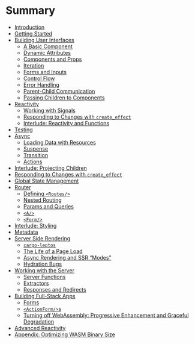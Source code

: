 # Summary

- [Introduction](./01_introduction.md)
- [Getting Started](./02_getting_started.md)
- [Building User Interfaces](./view/README.md)
  - [A Basic Component](./view/01_basic_component.md)
  - [Dynamic Attributes](./view/02_dynamic_attributes.md)
  - [Components and Props](./view/03_components.md)
  - [Iteration](./view/04_iteration.md)
  - [Forms and Inputs](./view/05_forms.md)
  - [Control Flow](./view/06_control_flow.md)
  - [Error Handling](./view/07_errors.md)
  - [Parent-Child Communication](./view/08_parent_child.md)
  - [Passing Children to Components](./view/09_component_children.md)
- [Reactivity](./reactivity/README.md)
  - [Working with Signals](./reactivity/working_with_signals.md)
  - [Responding to Changes with `create_effect`](./reactivity/14_create_effect.md)
  - [Interlude: Reactivity and Functions](./reactivity/interlude_functions.md)
- [Testing](./testing.md)
- [Async](./async/README.md)
  - [Loading Data with Resources](./async/10_resources.md)
  - [Suspense](./async/11_suspense.md)
  - [Transition](./async/12_transition.md)
  - [Actions](./async/13_actions.md)
- [Interlude: Projecting Children](./interlude_projecting_children.md)
- [Responding to Changes with `create_effect`](./14_create_effect.md)
- [Global State Management](./15_global_state.md)
- [Router](./router/README.md)
  - [Defining `<Routes/>`](./router/16_routes.md)
  - [Nested Routing](./router/17_nested_routing.md)
  - [Params and Queries](./router/18_params_and_queries.md)
  - [`<A/>`](./router/19_a.md)
  - [`<Form/>`](./router/20_form.md)
- [Interlude: Styling](./interlude_styling.md)
- [Metadata](./metadata.md)
- [Server Side Rendering](./ssr/README.md)
  - [`cargo-leptos`](./ssr/21_cargo_leptos.md)
  - [The Life of a Page Load](./ssr/22_life_cycle.md)
  - [Async Rendering and SSR “Modes”](./ssr/23_ssr_modes.md)
  - [Hydration Bugs](./ssr/24_hydration_bugs.md)
- [Working with the Server](./server/README.md)
  - [Server Functions](./server/25_server_functions.md)
  - [Extractors](./server/26_extractors.md)
  - [Responses and Redirects](./server/27_response.md)
- [Building Full-Stack Apps]()
  - [Forms]()
  - [`<ActionForm/>`s]()
  - [Turning off WebAssembly: Progressive Enhancement and Graceful Degradation]()
- [Advanced Reactivity]()
- [Appendix: Optimizing WASM Binary Size](./appendix_binary_size.md)
